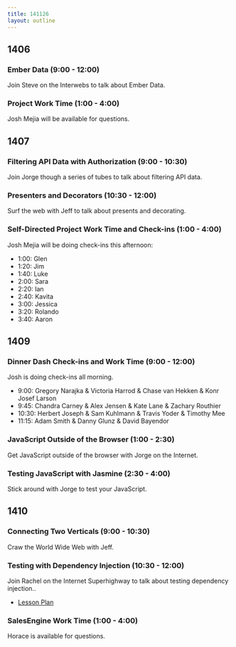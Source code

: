 ```yaml
---
title: 141126
layout: outline
---
```


## 1406

### Ember Data (9:00 - 12:00)

Join Steve on the Interwebs to talk about Ember Data.

### Project Work Time (1:00 - 4:00)

Josh Mejia will be available for questions.

## 1407

### Filtering API Data with Authorization (9:00 - 10:30)

Join Jorge though a series of tubes to talk about filtering API data.

### Presenters and Decorators (10:30 - 12:00)

Surf the web with Jeff to talk about presents and decorating.

### Self-Directed Project Work Time and Check-ins (1:00 - 4:00)

Josh Mejia will be doing check-ins this afternoon:

* 1:00: Glen
* 1:20: Jim
* 1:40: Luke
* 2:00: Sara
* 2:20: Ian
* 2:40: Kavita
* 3:00: Jessica
* 3:20: Rolando
* 3:40: Aaron

## 1409

### Dinner Dash Check-ins and Work Time (9:00 - 12:00)

Josh is doing check-ins all morning.

* 9:00: Gregory Narajka & Victoria Harrod & Chase van Hekken & Konr Josef Larson
* 9:45: Chandra Carney & Alex Jensen & Kate Lane & Zachary Routhier
* 10:30: Herbert Joseph & Sam Kuhlmann & Travis Yoder & Timothy Mee
* 11:15: Adam Smith & Danny Glunz & David Bayendor

### JavaScript Outside of the Browser (1:00 - 2:30)

Get JavaScript outside of the browser with Jorge on the Internet.

### Testing JavaScript with Jasmine (2:30 - 4:00)

Stick around with Jorge to test your JavaScript.

## 1410

### Connecting Two Verticals (9:00 - 10:30)

Craw the World Wide Web with Jeff.

### Testing with Dependency Injection (10:30 - 12:00)

Join Rachel on the Internet Superhighway to talk about testing dependency injection..

* [Lesson Plan](https://github.com/turingschool/lesson_plans/blob/master/ruby_01-object_oriented_programming_with_ruby/testing_with_dependencies.markdown)

### SalesEngine Work Time (1:00 - 4:00)

Horace is available for questions.


